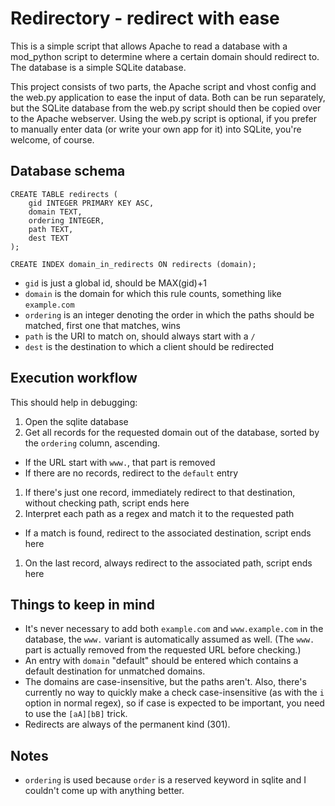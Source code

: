 # Redirectory - redirect with ease

This is a simple script that allows Apache to read a database with a mod\_python script to determine where a certain
domain should redirect to. The database is a simple SQLite database.

This project consists of two parts, the Apache script and vhost config and the web.py application to ease the input
of data. Both can be run separately, but the SQLite database from the web.py script should then be copied over to the
Apache webserver. Using the web.py script is optional, if you prefer to manually enter data (or write your own app for
it) into SQLite, you're welcome, of course.

## Database schema

```
CREATE TABLE redirects (
	gid INTEGER PRIMARY KEY ASC,
	domain TEXT,
	ordering INTEGER,
	path TEXT,
	dest TEXT
);

CREATE INDEX domain_in_redirects ON redirects (domain);
```

 * `gid` is just a global id, should be MAX(gid)+1
 * `domain` is the domain for which this rule counts, something like `example.com`
 * `ordering` is an integer denoting the order in which the paths should be matched, first one that matches, wins
 * `path` is the URI to match on, should always start with a `/`
 * `dest` is the destination to which a client should be redirected

## Execution workflow

This should help in debugging:

 1. Open the sqlite database
 1. Get all records for the requested domain out of the database, sorted by the `ordering` column, ascending.
   * If the URL start with `www.`, that part is removed
   * If there are no records, redirect to the `default` entry
 1. If there's just one record, immediately redirect to that destination, without checking path, script ends here
 1. Interpret each path as a regex and match it to the requested path
   * If a match is found, redirect to the associated destination, script ends here
 1. On the last record, always redirect to the associated path, script ends here

## Things to keep in mind

 * It's never necessary to add both `example.com` and `www.example.com` in the database, the `www.` variant is
   automatically assumed as well. (The `www.` part is actually removed from the requested URL before checking.)
 * An entry with `domain` "default" should be entered which contains a default destination for unmatched domains.
 * The domains are case-insensitive, but the paths aren't. Also, there's currently no way to quickly make a check
   case-insensitive (as with the `i` option in normal regex), so if case is expected to be important, you need to
   use the `[aA][bB]` trick.
 * Redirects are always of the permanent kind (301).

## Notes

 * `ordering` is used because `order` is a reserved keyword in sqlite and I couldn't come up with anything better.
